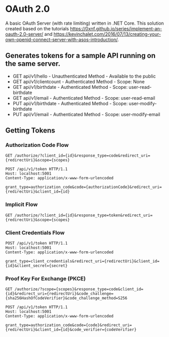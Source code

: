# OAuth 2.0

A basic OAuth Server (with rate limiting) written in .NET Core. This solution created based on the tutorials https://0xnf.github.io/series/implement-an-oauth-2.0-server/ and https://kevinchalet.com/2016/07/13/creating-your-own-openid-connect-server-with-asos-introduction/.

## Generates tokens for a sample API running on the same server.
* GET api/v1/hello - Unauthenticated Method - Available to the public
* GET api/v1/clientcount - Authenticated Method - Scope: None
* GET api/v1/birthdate - Authenticated Method - Scope: user-read-birthdate
* GET api/v1/email - Authenticated Method - Scope: user-read-email
* PUT api/v1/birthdate - Authenticated Method - Scope: user-modify-birthdate
* PUT api/v1/email - Authenticated Method - Scope: user-modify-email

## Getting Tokens
### Authorization Code Flow
``` 
GET /authorize/?client_id={id}&response_type=code&redirect_uri={redirectUri}&scope={scopes}
```
```
POST /api/v1/token HTTP/1.1
Host: localhost:5001
Content-Type: application/x-www-form-urlencoded

grant_type=authorization_code&code={authorizationCode}&redirect_uri={redirectUri}&client_id={id}
```

### Implicit Flow 
```
GET /authorize/?client_id={id}&response_type=token&redirect_uri={redirectUri}&scope={scopes}
```

### Client Credentials Flow
```
POST /api/v1/token HTTP/1.1
Host: localhost:5001
Content-Type: application/x-www-form-urlencoded

grant_type=client_credentials&redirect_uri={redirectUri}&client_id={id}&client_secret={secret}
```

### Proof Key For Exchange (PKCE)
```
GET /authorize/?scope={scopes}&response_type=code&client_id={id}&redirect_uri={redirectUri}&code_challenge={sha256HashOfCodeVerifier}&code_challenge_method=S256
```

```
POST /api/v1/token HTTP/1.1
Host: localhost:5001
Content-Type: application/x-www-form-urlencoded

grant_type=authorization_code&code={code}&redirect_uri={redirectUri}&client_id={id}&code_verifier={codeVerifier}
```
